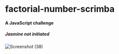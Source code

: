 # factorial-number-scrimba
#### A JavaScript challenge
##### Jasmine not initiated

![Screenshot (38)](https://user-images.githubusercontent.com/85759426/141643950-1f21db96-9fbf-40c3-9c2a-4d5137ed1599.png)
